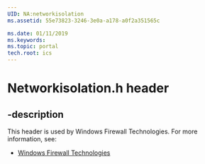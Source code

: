 ```yaml
---
UID: NA:networkisolation
ms.assetid: 55e73823-3246-3e0a-a178-a0f2a351565c

ms.date: 01/11/2019
ms.keywords: 
ms.topic: portal
tech.root: ics
---
```


# Networkisolation.h header


## -description


This header is used by Windows Firewall Technologies. For more information, see:

- [Windows Firewall Technologies](../_ics/index.md)

